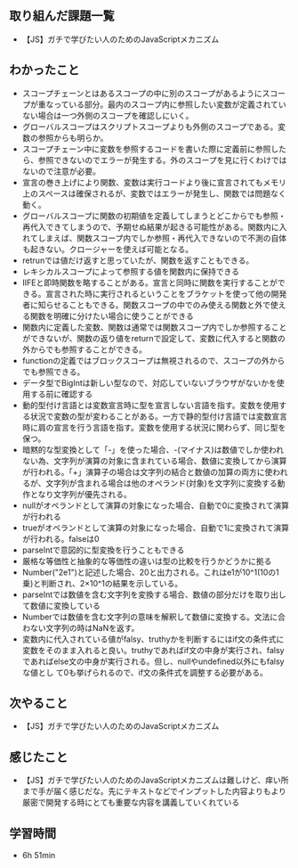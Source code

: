 ## 取り組んだ課題一覧
- 【JS】ガチで学びたい人のためのJavaScriptメカニズム
## わかったこと
- スコープチェーンとはあるスコープの中に別のスコープがあるようにスコープが重なっている部分。最内のスコープ内に参照したい変数が定義されていない場合は一つ外側のスコープを確認しにいく。
- グローバルスコープはスクリプトスコープよりも外側のスコープである。変数の参照からも明らか。
- スコープチェーン中に変数を参照するコードを書いた際に定義前に参照したら、参照できないのでエラーが発生する。外のスコープを見に行くわけではないので注意が必要。
- 宣言の巻き上げにより関数、変数は実行コードより後に宣言されてもメモリ上のスペースは確保されるが、変数ではエラーが発生し、関数では問題なく動く。
- グローバルスコープに関数の初期値を定義してしまうとどこからでも参照・再代入できてしまうので、予期せぬ結果が起きる可能性がある。関数内に入れてしまえば、関数スコープ内でしか参照・再代入できないので不測の自体も起きない。クロージャーを使えば可能となる。
- retrunでは値だけ返すと思っていたが、関数を返すこともできる。
- レキシカルスコープによって参照する値を関数内に保持できる
- IIFEと即時関数を略することがある。宣言と同時に関数を実行することができる。宣言された時に実行されるということをブラケットを使って他の開発者に知らせることもできる。関数スコープの中でのみ使える関数と外で使える関数を明確に分けたい場合に使うことができる
- 関数内に定義した変数、関数は通常では関数スコープ内でしか参照することができないが、関数の返り値をreturnで設定して、変数に代入すると関数の外からでも参照することができる。
- functionの定義ではブロックスコープは無視されるので、スコープの外からでも参照できる。
- データ型でBigIntは新しい型なので、対応していないブラウザがないかを使用する前に確認する
- 動的型付け言語とは変数宣言時に型を宣言しない言語を指す。変数を使用する状況で変数の型が変わることがある。一方で静的型付け言語では変数宣言時に肩の宣言を行う言語を指す。変数を使用する状況に関わらず、同じ型を保つ。
- 暗黙的な型変換として「-」を使った場合、-(マイナス)は数値でしか使われない為、文字列が演算の対象に含まれている場合、数値に変換してから演算が行われる。「+」演算子の場合は文字列の結合と数値の加算の両方に使われるが、文字列が含まれる場合は他のオペランド(対象)を文字列に変換する動作となり文字列が優先される。
- nullがオペランドとして演算の対象になった場合、自動で0に変換されて演算が行われる
- trueがオペランドとして演算の対象になった場合、自動で1に変換されて演算が行われる。falseは0
- parseIntで意図的に型変換を行うこともできる
- 厳格な等価性と抽象的な等価性の違いは型の比較を行うかどうかに拠る
- Number("2e1")と記述した場合、20と出力される。これはe1が10^1(10の1乗)と判断され、2×10^1の結果を示している。
- parseIntでは数値を含む文字列を変換する場合、数値の部分だけを取り出して数値に変換している
- Numberでは数値を含む文字列の意味を解釈して数値に変換する。文法に合わない文字列の時はNaNを返す。
- 変数内に代入されている値がfalsy、truthyかを判断するにはif文の条件式に変数をそのまま入れると良い。truthyであればif文の中身が実行され、falsyであればelse文の中身が実行される。但し、nullやundefined以外にもfalsyな値とし
て0も挙げられるので、if文の条件式を調整する必要がある。
## 次やること
- 【JS】ガチで学びたい人のためのJavaScriptメカニズム
## 感じたこと
- 【JS】ガチで学びたい人のためのJavaScriptメカニズムは難しけど、痒い所まで手が届く感じだな。先にテキストなどでインプットした内容よりもより厳密で開発する時にとても重要な内容を講義していくれている
## 学習時間
- 6h 51min